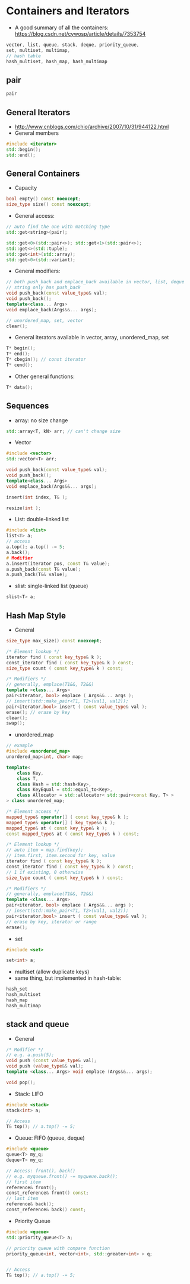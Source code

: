 # Containers and Iterators

- A good summary of all the containers: https://blog.csdn.net/cywosp/article/details/7353754
```cpp
vector, list, queue, stack, deque, priority_queue,
set, multiset, multimap, 
// hash table
hash_multiset, hash_map, hash_multimap
```

## pair
```cpp
pair
```

## General Iterators
- http://www.cnblogs.com/chio/archive/2007/10/31/944122.html
- General members
```cpp
#include <iterator>
std::begin();
std::end();
```

## General Containers
- Capacity
```cpp
bool empty() const noexcept;
size_type size() const noexcept;
```
- General access:
```cpp
// auto find the one with matching type
std::get<string>(pair);

std::get<0>(std::pair<>); std::get<1>(std::pair<>);
std::get<>(std::tuple);
std::get<int>(std::array);
std::get<0>(std::variant);
```
- General modifiers:
```cpp
// both push_back and emplace_back available in vector, list, deque
// string only has push_back
void push_back(const value_type& val);
void push_back();
template<class... Args>
void emplace_back(Args&&... args);

// unordered_map, set, vector
clear();
```
- General iterators available in vector, array, unordered_map, set
```cpp
T* begin();
T* end();
T* cbegin(); // const iterator
T* cend();
```
- Other general functions:
```cpp
T* data();
```

## Sequences
- array: no size change
```cpp
std::array<T, kN> arr; // can't change size
```
- Vector
```cpp
#include <vector>
std::vector<T> arr;

void push_back(const value_type& val);
void push_back();
template<class... Args>
void emplace_back(Args&&... args);

insert(int index, T& );

resize(int );
```
- List: double-linked list
```cpp
#include <list>
list<T> a;
// access
a.top(); a.top() -= 5;
a.back();
# Modifier
a.insert(iterator pos, const T& value);
a.push_back(const T& value);
a.push_back(T&& value);
```
- slist: single-linked list (queue)
```cpp
slist<T> a;
```

## Hash Map Style
- General
```cpp
size_type max_size() const noexcept;

/* Element lookup */
iterator find ( const key_type& k );
const_iterator find ( const key_type& k ) const;
size_type count ( const key_type& k ) const;

/* Modifiers */
// generally, emplace(T1&&, T2&&)
template <class... Args>
pair<iterator, bool> emplace ( Args&&... args );
// insert(std::make_pair<T1, T2>(val1, val2));
pair<iterator,bool> insert ( const value_type& val );
erase(); // erase by key
clear();
swap();
```
- unordered_map
```cpp
// example
#include <unordered_map>
unordered_map<int, char> map;

template<
    class Key,
    class T,
    class Hash = std::hash<Key>,
    class KeyEqual = std::equal_to<Key>,
    class Allocator = std::allocator< std::pair<const Key, T> >
> class unordered_map;

/* Element access */
mapped_type& operator[] ( const key_type& k );
mapped_type& operator[] ( key_type&& k );
mapped_type& at ( const key_type& k );
const mapped_type& at ( const key_type& k ) const;

/* Element lookup */
// auto item = map.find(key);
// item.first, item.second for key, value
iterator find ( const key_type& k );
const_iterator find ( const key_type& k ) const;
// 1 if existing, 0 otherwise
size_type count ( const key_type& k ) const;

/* Modifiers */
// generally, emplace(T1&&, T2&&)
template <class... Args>
pair<iterator, bool> emplace ( Args&&... args );
// insert(std::make_pair<T1, T2>(val1, val2));
pair<iterator,bool> insert ( const value_type& val );
// erase by key, iterator or range
erase();
```
- set
```cpp
#include <set>

set<int> a;
```
- multiset (allow duplicate keys)
- same thing, but implemented in hash-table:
```cpp
hash_set
hash_multiset
hash_map
hash_multimap
```

## stack and queue
- General
```cpp
/* Modifier */
// e.g. a.push(5);
void push (const value_type& val);
void push (value_type&& val);
template <class... Args> void emplace (Args&&... args);

void pop();
```
- Stack: LIFO
```cpp
#include <stack>
stack<int> a;

// Access
T& top(); // a.top() -= 5;
```
- Queue: FIFO (queue, deque)
```cpp
#include <queue>
queue<T> my_q;
deque<T> my_q;

// Access: front(), back()
// e.g. myqueue.front() -= myqueue.back();
// first item
reference& front();
const_reference& front() const;
// last item
reference& back();
const_reference& back() const;
```
- Priority Queue
```cpp
#include <queue>
std::priority_queue<T> a;

// priority queue with compare function
priority_queue<int, vector<int>, std::greater<int> > q;


// Access
T& top(); // a.top() -= 5;
```
